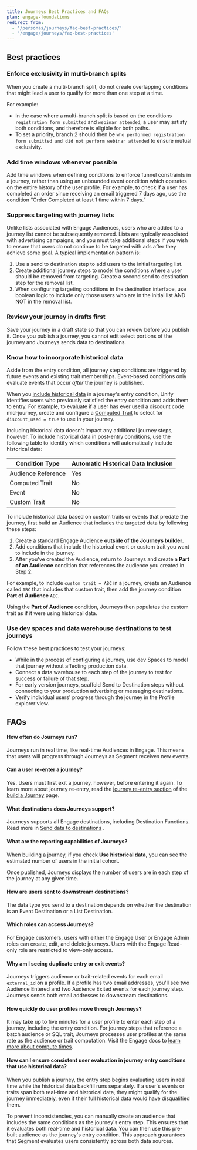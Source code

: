```yaml
---
title: Journeys Best Practices and FAQs
plan: engage-foundations
redirect_from:
  - '/personas/journeys/faq-best-practices/'
  - '/engage/journeys/faq-best-practices'
---
```


## Best practices

### Enforce exclusivity in multi-branch splits

When you create a multi-branch split, do not create overlapping conditions that might lead a user to qualify for more than one step at a time.

For example:
  - In the case where a multi-branch split is based on the conditions `registration form submitted` and `webinar attended`, a user may satisfy both conditions, and therefore is eligible for both paths.
  - To set a priority, branch 2 should then be `who performed registration form submitted and did not perform webinar attended` to ensure mutual exclusivity.

### Add time windows whenever possible

Add time windows when defining conditions to enforce funnel constraints in a journey, rather than using an unbounded event condition which operates on the entire history of the user profile. For example, to check if a user has completed an order since receiving an email triggered 7 days ago, use the condition “Order Completed at least 1 time within 7 days.”

### Suppress targeting with journey lists

Unlike lists associated with Engage Audiences, users who are added to a journey list cannot be subsequently removed. Lists are typically associated with advertising campaigns, and you must take additional steps if you wish to ensure that users do not continue to be targeted with ads after they achieve some goal. A typical implementation pattern is:
1. Use a send to destination step to add users to the initial targeting list.
2. Create additional journey steps to model the conditions where a user should be removed from targeting. Create a second send to destination step for the removal list.
3. When configuring targeting conditions in the destination interface, use boolean logic to include only those users who are in the initial list AND NOT in the removal list.

### Review your journey in drafts first

Save your journey in a draft state so that you can review before you publish it. Once you publish a journey, you cannot edit select portions of the journey and Journeys sends data to destinations.

### Know how to incorporate historical data

Aside from the entry condition, all journey step conditions are triggered by future events and existing trait memberships. Event-based conditions only evaluate events that occur *after* the journey is published.

When you [include historical data](/docs/engage/journeys/build-journey/#using-historical-data-for-the-entry-step) in a journey's entry condition, Unify identifies users who previously satisfied the entry condition and adds them to entry. For example, to evaluate if a user has ever used a discount code mid-journey, create and configure a [Computed Trait](/docs/engage/audiences/computed-traits/#conditions) to select for `discount_used = true` to use in your journey.

Including historical data doesn't impact any additional journey steps, however. To include historical data in post-entry conditions, use the following table to identify which conditions will automatically include historical data:

| Condition Type     | Automatic Historical Data Inclusion |
| ------------------ | ----------------------------------- |
| Audience Reference | Yes                                 |
| Computed Trait     | No                                  |
| Event              | No                                  |
| Custom Trait       | No                                  |


To include historical data based on custom traits or events that predate the journey, first build an Audience that includes the targeted data by following these steps:

1. Create a standard Engage Audience **outside of the Journeys builder**.
2. Add conditions that include the historical event or custom trait you want to include in the journey.
3. After you've created the Audience, return to Journeys and create a **Part of an Audience** condition that references the audience you created in Step 2.

For example, to include `custom trait = ABC` in a journey, create an Audience called `ABC` that includes that custom trait, then add the journey condition **Part of Audience** `ABC`.

Using the **Part of Audience** condition, Journeys then populates the custom trait as if it were using historical data.

### Use dev spaces and data warehouse destinations to test journeys

Follow these best practices to test your journeys:

- While in the process of configuring a journey, use dev Spaces to model that journey without affecting production data.
- Connect a data warehouse to each step of the journey to test for success or failure of that step.
- For early version journeys, scaffold Send to Destination steps without connecting to your production advertising or messaging destinations.
- Verify individual users' progress through the journey in the Profile explorer view.

## FAQs

#### How often do Journeys run?

Journeys run in real time, like real-time Audiences in Engage. This means that users will progress through Journeys as Segment receives new events.

#### Can a user re-enter a journey?

Yes. Users must first exit a journey, however, before entering it again. To learn more about journey re-entry, read the [journey re-entry section](/docs/engage/journeys/build-journey/#journey-re-entry) of the [build a Journey](/docs/engage/journeys/build-journey/) page.

#### What destinations does Journeys support?

Journeys supports all Engage destinations, including Destination Functions. Read more in [Send data to destinations](/docs/engage/journeys/send-data/) .

#### What are the reporting capabilities of Journeys?

When building a journey, if you check **Use historical data**, you can see the estimated number of users in the initial cohort.

Once published, Journeys displays the number of users are in each step of the journey at any given time.

#### How are users sent to downstream destinations?

The data type you send to a destination depends on whether the destination is an Event Destination or a List Destination.

#### Which roles can access Journeys?
For Engage customers, users with either the Engage User or Engage Admin roles can create, edit, and delete journeys. Users with the Engage Read-only role are restricted to view-only access.

#### Why am I seeing duplicate entry or exit events?

Journeys triggers audience or trait-related events for each email `external_id` on a profile. If a profile has two email addresses, you'll see two Audience Entered and two Audience Exited events for each journey step. Journeys sends both email addresses to downstream destinations.

#### How quickly do user profiles move through Journeys?

It may take up to five minutes for a user profile to enter each step of a journey, including the entry condition. For journey steps that reference a batch audience or SQL trait, Journeys processes user profiles at the same rate as the audience or trait computation. Visit the Engage docs to [learn more about compute times](/docs/engage/audiences/#understanding-compute-times).

#### How can I ensure consistent user evaluation in journey entry conditions that use historical data?

When you publish a journey, the entry step begins evaluating users in real time while the historical data backfill runs separately. If a user's events or traits span both real-time and historical data, they might qualify for the journey immediately, even if their full historical data would have disqualified them.

To prevent inconsistencies, you can manually create an audience that includes the same conditions as the journey's entry step. This ensures that it evaluates both real-time and historical data. You can then use this pre-built audience as the journey's entry condition. This approach guarantees that Segment evaluates users consistently across both data sources.
